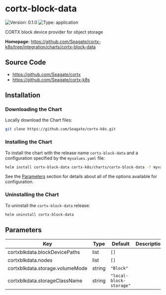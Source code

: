 # cortx-block-data

![Version: 0.1.0](https://img.shields.io/badge/Version-0.1.0-informational?style=flat-square) ![Type: application](https://img.shields.io/badge/Type-application-informational?style=flat-square)

CORTX block device provider for object storage

**Homepage:** <https://github.com/Seagate/cortx-k8s/tree/integration/charts/cortx-block-data>

## Source Code

* <https://github.com/Seagate/cortx>
* <https://github.com/Seagate/cortx-k8s>

## Installation

### Downloading the Chart

Locally download the Chart files:

```bash
git clone https://github.com/Seagate/cortx-k8s.git
```

### Installing the Chart

To install the chart with the release name `cortx-block-data` and a configuration specified by the `myvalues.yaml` file:

```bash
helm install cortx-block-data cortx-k8s/charts/cortx-block-data -f myvalues.yaml
```

See the [Parameters](#parameters) section for details about all of the options available for configuration.

### Uninstalling the Chart

To uninstall the `cortx-block-data` release:

```bash
helm uninstall cortx-block-data
```

## Parameters

| Key | Type | Default | Description |
|-----|------|---------|-------------|
| cortxblkdata.blockDevicePaths | list | `[]` |  |
| cortxblkdata.nodes | list | `[]` |  |
| cortxblkdata.storage.volumeMode | string | `"Block"` |  |
| cortxblkdata.storageClassName | string | `"local-block-storage"` |  |
